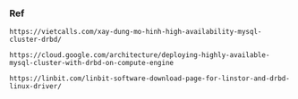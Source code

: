 ### Ref
    https://vietcalls.com/xay-dung-mo-hinh-high-availability-mysql-cluster-drbd/

    https://cloud.google.com/architecture/deploying-highly-available-mysql-cluster-with-drbd-on-compute-engine

    https://linbit.com/linbit-software-download-page-for-linstor-and-drbd-linux-driver/
